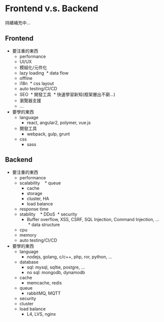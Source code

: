 # Frontend v.s. Backend
持續補充中...

## Frontend
* 要注重的東西
  * performance
  * UI/UX
  * 模組化/元件化
  * lazy loading
  * data flow
  * offline
  * i18n
  * css layout
  * auto testing/CI/CD
  * SEO
  * 開發工具
  * 快速學習新知(框架層出不窮...)
  * 瀏覽器支援
  * ...
* 要學的東西
  * language
    * react, angular2, polymer, vue.js
  * 開發工具
    * webpack, gulp, grunt
  * css
    * sass
## Backend
* 要注重的東西
  * performance
  * scalability
    * queue
    * cache
    * storage
    * cluster, HA
    * load balance
  * response time
  * stability
    * DDoS
  * security
    * Buffer overflow, XSS, CSRF, SQL Injection, Command Injection, ...
  * data structure
  * cpu
  * memory
  * auto testing/CI/CD
* 要學的東西
  * language
    * nodejs, golang, c/c++, php, ror, python, ... 
  * database
    * sql: mysql, sqltie, postgre, ...
    * no sql: mongodb, dynamodb
  * cache
    * memcache, redis
  * queue
    * rabbitMQ, MQTT
  * security
  * cluster
  * load balance
    * L4, LVS, nginx
